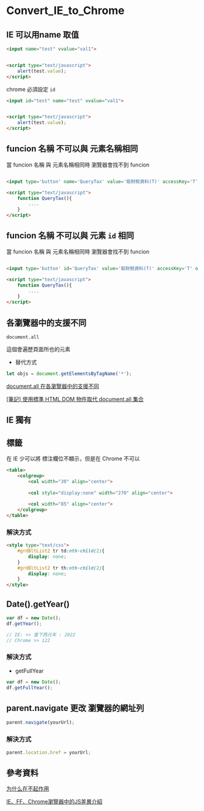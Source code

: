 # Convert_IE_to_Chrome

## IE 可以用name 取值

```html
<input name="test" vvalue="val1">


<script type="text/javascript">
    alert(test.value);
</script>
```

chrome 必須設定 `id`

```html
<input id="test" name="test" vvalue="val1">


<script type="text/javascript">
    alert(test.value);
</script>
```

## funcion 名稱 不可以與 元素名稱相同

當 funcion 名稱 與 元素名稱相同時 瀏覽器會找不到 funcion

```html

<input type='button' name='QueryTax' value='取財稅資料(T)' accessKey='T' onClick='QueryTax()'><BR />

<script type="text/javascript">
    function QueryTax(){
        ....
    }
</script>

```

## funcion 名稱 不可以與 元素 `id` 相同

當 funcion 名稱 與 元素名稱相同時 瀏覽器會找不到 funcion

```html

<input type='button' id='QueryTax' value='取財稅資料(T)' accessKey='T' onClick='QueryTax()'><BR />

<script type="text/javascript">
    function QueryTax(){
        ....
    }
</script>

```

## 各瀏覽器中的支援不同

`document.all`

這個會遍歷頁面所也的元素

* 替代方式

```javascript
let objs = document.getElementsByTagName('*');
```

[document.all 在各瀏覽器中的支援不同](https://www.796t.com/content/1546462261.html)

[[筆記] 使用標準 HTML DOM 物件取代 document.all 集合](https://jumping-fun.blogspot.com/2013/12/html-dom-instead-of-document.all.html)

## IE 獨有

## <col style="display:none" > 標籤

<col style="display:none" > 在 IE 少可以將 標注欄位不顯示，但是在 Chrome 不可以

```html
<table>
    <colgroup>
        <col width="30" align="center">
        
        <col style="display:none" width="270" align="center">
        
        <col width="85" align="center">
    </colgroup>
</table>
```

### 解決方式

```html
<style type="text/css">
    #grdBltList2 tr td:nth-child(2){
        display: none;
    }
    #grdBltList2 tr th:nth-child(2){
        display: none;
    }
</style>
```

## Date().getYear()

```javascript
var df = new Date();
df.getYear();

// IE: >> 當下西元年 : 2022
// Chrome >> 122

```

### 解決方式

* getFullYear

```javascript
var df = new Date();
df.getFullYear();
```

## parent.navigate 更改 瀏覽器的網址列

```javascript
parent.navigate(yourUrl);
```


### 解決方式

```javascript
parent.location.href = yourUrl;
```

## 

## 參考資料

[为什么在<col style="display:none">不起作用](https://zhidao.baidu.com/question/1174360040437688979.html)

[IE、FF、Chrome瀏覽器中的JS差異介紹](https://codertw.com/%E5%89%8D%E7%AB%AF%E9%96%8B%E7%99%BC/289453/)